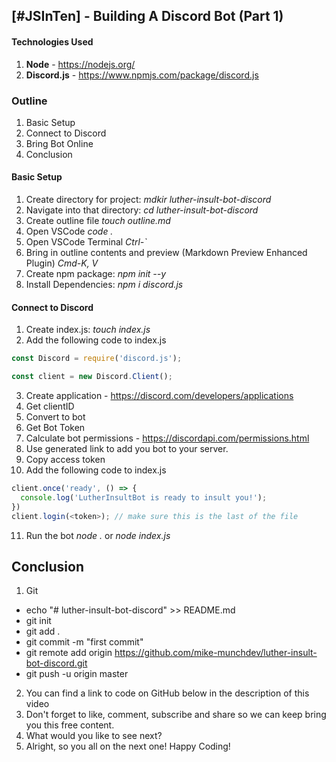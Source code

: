 ## [#JSInTen] - Building A Discord Bot (Part 1)

#### Technologies Used

1. **Node** - https://nodejs.org/
2. **Discord.js** - https://www.npmjs.com/package/discord.js

### Outline

1. Basic Setup
2. Connect to Discord
3. Bring Bot Online
4. Conclusion

#### Basic Setup

1. Create directory for project: _mdkir luther-insult-bot-discord_
2. Navigate into that directory: _cd luther-insult-bot-discord_
3. Create outline file _touch outline.md_
4. Open VSCode _code ._
5. Open VSCode Terminal _Ctrl-`_
6. Bring in outline contents and preview (Markdown Preview Enhanced Plugin) _Cmd-K, V_
7. Create npm package: _npm init --y_
8. Install Dependencies: _npm i discord.js_

#### Connect to Discord

1. Create index.js: _touch index.js_
2. Add the following code to index.js

```javascript
const Discord = require('discord.js');

const client = new Discord.Client();
```

3. Create application - https://discord.com/developers/applications
4. Get clientID
5. Convert to bot
6. Get Bot Token
7. Calculate bot permissions - https://discordapi.com/permissions.html
8. Use generated link to add you bot to your server.
9. Copy access token
10. Add the following code to index.js

```javascript
client.once('ready', () => {
  console.log('LutherInsultBot is ready to insult you!');
})
client.login(<token>); // make sure this is the last of the file
```

11. Run the bot _node ._ or _node index.js_

## Conclusion

1. Git

- echo "# luther-insult-bot-discord" >> README.md
- git init
- git add .
- git commit -m "first commit"
- git remote add origin https://github.com/mike-munchdev/luther-insult-bot-discord.git
- git push -u origin master

2. You can find a link to code on GitHub below in the description of this video
3. Don't forget to like, comment, subscribe and share so we can keep bring you this free content.
4. What would you like to see next?
5. Alright, so you all on the next one! Happy Coding!
